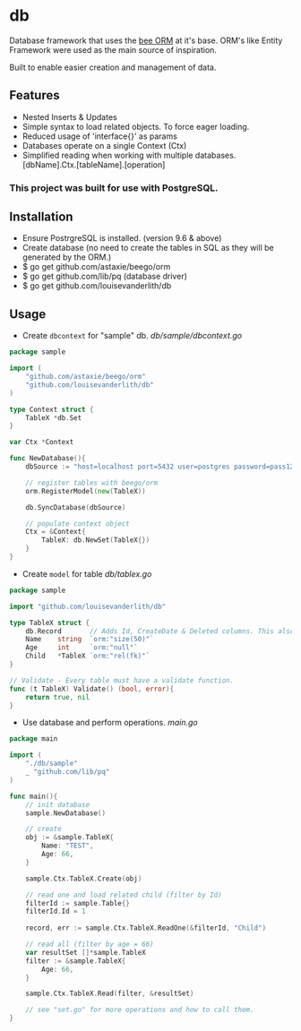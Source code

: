 # db
Database framework that uses the [bee ORM](github.com/astaxie/beego/orm) at it's base.
ORM's like Entity Framework were used as the main source of inspiration. 

Built to enable easier creation and management of data.

## Features
* Nested Inserts & Updates
* Simple syntax to load related objects. To force eager loading. 
* Reduced usage of 'interface{}' as params
* Databases operate on a single Context (Ctx)
* Simplified reading when working with multiple databases. [dbName].Ctx.[tableName].[operation]

### This project was built for use with PostgreSQL.

## Installation
* Ensure PostrgreSQL is installed. (version 9.6 & above)
* Create database (no need to create the tables in SQL as they will be generated by the ORM.)
* $ go get github.com/astaxie/beego/orm
* $ go get github.com/lib/pq (database driver)
* $ go get github.com/louisevanderlith/db

## Usage
* Create `dbcontext` for "sample" db.
*db/sample/dbcontext.go*
```go
package sample

import (
	"github.com/astaxie/beego/orm"
	"github.com/louisevanderlith/db"
)

type Context struct {
    TableX *db.Set
}

var Ctx *Context

func NewDatabase(){
    dbSource := "host=localhost port=5432 user=postgres password=pass123 dbname=sample sslmode=disable"

    // register tables with beego/orm
    orm.RegisterModel(new(TableX))

    db.SyncDatabase(dbSource)

    // populate context object
    Ctx = &Context{
        TableX: db.NewSet(TableX{})
    }
}
```
* Create `model` for table
*db/tablex.go*
```go
package sample

import "github.com/louisevanderlith/db"

type TableX struct {
    db.Record       // Adds Id, CreateDate & Deleted columns. This also aids record management
    Name    string  `orm:"size(50)"`
    Age     int     `orm:"null"`
    Child   *TableX `orm:"rel(fk)"`
}

// Validate - Every table must have a validate function.
func (t TableX) Validate() (bool, error){
    return true, nil
}
```
* Use database and perform operations.
*main.go*
```go
package main

import (
    "./db/sample"
    _ "github.com/lib/pq"
)

func main(){
    // init database
    sample.NewDatabase()

    // create
    obj := &sample.TableX{
        Name: "TEST",
        Age: 66,
    }

    sample.Ctx.TableX.Create(obj)

    // read one and load related child (filter by Id)
    filterId := sample.Table{}
    filterId.Id = 1
    
    record, err := sample.Ctx.TableX.ReadOne(&filterId, "Child")

    // read all (filter by age = 66)
    var resultSet []*sample.TableX
    filter := &sample.TableX{
        Age: 66,
    }

    sample.Ctx.TableX.Read(filter, &resultSet)

    // see "set.go" for more operations and how to call them.
}
```